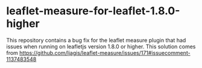 # leaflet-measure-for-leaflet-1.8.0-higher
This repository contains a bug fix for the leaflet measure plugin that had issues when running on leafletjs version 1.8.0 or higher. This solution comes from https://github.com/ljagis/leaflet-measure/issues/171#issuecomment-1137483548
